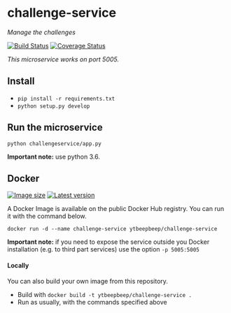 # challenge-service
_Manage the challenges_

[![Build Status](https://travis-ci.org/ytbeepbeep/data-service.svg?branch=master)](https://travis-ci.org/ytbeepbeep/challenge-service)
[![Coverage Status](https://coveralls.io/repos/github/ytbeepbeep/challenge-service/badge.svg?branch=master)](https://coveralls.io/github/ytbeepbeep/challenge-service?branch=master)

_This microservice works on port 5005._

## Install
- `pip install -r requirements.txt`
- `python setup.py develop`


## Run the microservice
`python challengeservice/app.py`

**Important note:** use python 3.6.


## Docker
[![Image size](https://images.microbadger.com/badges/image/ytbeepbeep/challenge-service.svg)](https://microbadger.com/images/ytbeepbeep/challenge-service)
[![Latest version](https://images.microbadger.com/badges/version/ytbeepbeep/challenge-service.svg)](https://microbadger.com/images/ytbeepbeep/challenge-service)

A Docker Image is available on the public Docker Hub registry. You can run it with the command below.

`docker run -d --name challenge-service ytbeepbeep/challenge-service`

**Important note:** if you need to expose the service outside you Docker installation (e.g. to third part services) use the option `-p 5005:5005`

#### Locally
You can also build your own image from this repository.
- Build with `docker build -t ytbeepbeep/challenge-service .`
- Run as usually, with the commands specified above
